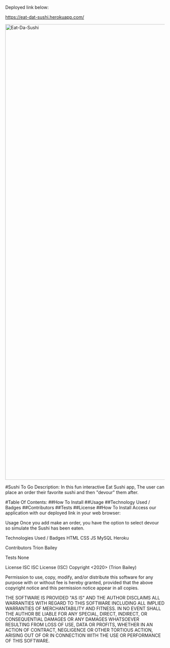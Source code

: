 
Deployed link below:

https://eat-dat-sushi.herokuapp.com/

<img width="1440" alt="Eat-Da-Sushi" src="https://user-images.githubusercontent.com/60153876/77691228-eb253980-6f7a-11ea-8ec8-3e8747ede79d.png">

#Sushi To Go
Description:
In this fun interactive Eat Sushi app, The user can place an order their favorite sushi and then "devour" them after. 

#Table Of Contents:
##How To Install
##Usage
##Technology Used / Badges
##Contributors
##Tests
##License
##How To Install
Access our application with our deployed link in your web browser:

Usage
Once you add make an order, you have the option to select devour so simulate the Sushi has been eaten.

Technologies Used / Badges
HTML CSS JS MySQL Heroku 

Contributors
Trion Bailey

Tests
None

License
ISC ISC License (ISC) Copyright <2020> (Trion Bailey)

Permission to use, copy, modify, and/or distribute this software for any purpose with or without fee is hereby granted, provided that the above copyright notice and this permission notice appear in all copies.

THE SOFTWARE IS PROVIDED "AS IS" AND THE AUTHOR DISCLAIMS ALL WARRANTIES WITH REGARD TO THIS SOFTWARE INCLUDING ALL IMPLIED WARRANTIES OF MERCHANTABILITY AND FITNESS. IN NO EVENT SHALL THE AUTHOR BE LIABLE FOR ANY SPECIAL, DIRECT, INDIRECT, OR CONSEQUENTIAL DAMAGES OR ANY DAMAGES WHATSOEVER RESULTING FROM LOSS OF USE, DATA OR PROFITS, WHETHER IN AN ACTION OF CONTRACT, NEGLIGENCE OR OTHER TORTIOUS ACTION, ARISING OUT OF OR IN CONNECTION WITH THE USE OR PERFORMANCE OF THIS SOFTWARE.

